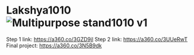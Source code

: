 # Lakshya1010![Multipurpose stand1010 v1](https://user-images.githubusercontent.com/131186635/233120711-26017b1b-5b17-4ec2-a64e-043ac14762c2.png)
Step 1 link: https://a360.co/3GZD9jl
Step 2 link: https://a360.co/3UUeRwT
Final project: https://a360.co/3N5B9dk
